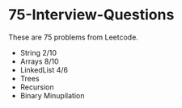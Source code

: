 # 75-Interview-Questions

These are 75 problems from Leetcode.
- String 2/10
- Arrays 8/10
- LinkedList 4/6
- Trees
- Recursion
- Binary Minupilation

